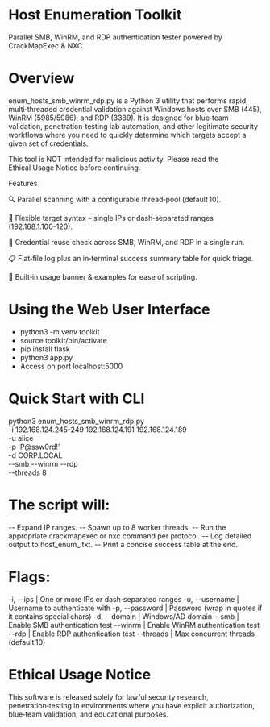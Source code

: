 # Host Enumeration Toolkit

Parallel SMB, WinRM, and RDP authentication tester powered by CrackMapExec & NXC.

# Overview

enum_hosts_smb_winrm_rdp.py is a Python 3 utility that performs rapid, multi‑threaded credential validation against Windows hosts over SMB (445), WinRM (5985/5986), and RDP (3389).  It is designed for blue‑team validation, penetration‑testing lab automation, and other legitimate security workflows where you need to quickly determine which targets accept a given set of credentials.

This tool is NOT intended for malicious activity. Please read the Ethical Usage Notice before continuing.

Features

🔍 Parallel scanning with a configurable thread‑pool (default 10).

🎯 Flexible target syntax – single IPs or dash‑separated ranges (192.168.1.100-120).

🔐 Credential reuse check across SMB, WinRM, and RDP in a single run.

📋 Flat‑file log plus an in‑terminal success summary table for quick triage.

📝 Built‑in usage banner & examples for ease of scripting.

# Using the Web User Interface
- python3 -m venv toolkit
- source toolkit/bin/activate
- pip install flask
- python3 app.py
- Access on port localhost:5000

# Quick Start with CLI

python3 enum_hosts_smb_winrm_rdp.py \
  -i 192.168.124.245-249 192.168.124.191 192.168.124.189 \
  -u alice \
  -p 'P@ssw0rd!' \
  -d CORP.LOCAL \
  --smb --winrm --rdp \
  --threads 8

# The script will:

-- Expand IP ranges.
-- Spawn up to 8 worker threads.
-- Run the appropriate crackmapexec or nxc command per protocol.
-- Log detailed output to host_enum_<timestamp>.txt.
-- Print a concise success table at the end.

# Flags:
-i, --ips | One or more IPs or dash‑separated ranges
-u, --username | Username to authenticate with
-p, --password | Password (wrap in quotes if it contains special chars)
-d, --domain | Windows/AD domain
--smb | Enable SMB authentication test
--winrm | Enable WinRM authentication test
--rdp | Enable RDP authentication test
--threads | Max concurrent threads (default 10)

# Ethical Usage Notice

This software is released solely for lawful security research, penetration‑testing in environments where you have explicit authorization, blue‑team validation, and educational purposes.
